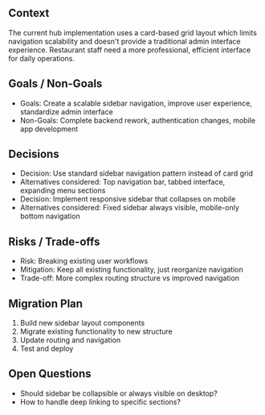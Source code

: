 ## Context
The current hub implementation uses a card-based grid layout which limits navigation scalability and doesn't provide a traditional admin interface experience. Restaurant staff need a more professional, efficient interface for daily operations.

## Goals / Non-Goals
- Goals: Create a scalable sidebar navigation, improve user experience, standardize admin interface
- Non-Goals: Complete backend rework, authentication changes, mobile app development

## Decisions
- Decision: Use standard sidebar navigation pattern instead of card grid
- Alternatives considered: Top navigation bar, tabbed interface, expanding menu sections
- Decision: Implement responsive sidebar that collapses on mobile
- Alternatives considered: Fixed sidebar always visible, mobile-only bottom navigation

## Risks / Trade-offs
- Risk: Breaking existing user workflows
- Mitigation: Keep all existing functionality, just reorganize navigation
- Trade-off: More complex routing structure vs improved navigation

## Migration Plan
1. Build new sidebar layout components
2. Migrate existing functionality to new structure
3. Update routing and navigation
4. Test and deploy

## Open Questions
- Should sidebar be collapsible or always visible on desktop?
- How to handle deep linking to specific sections?